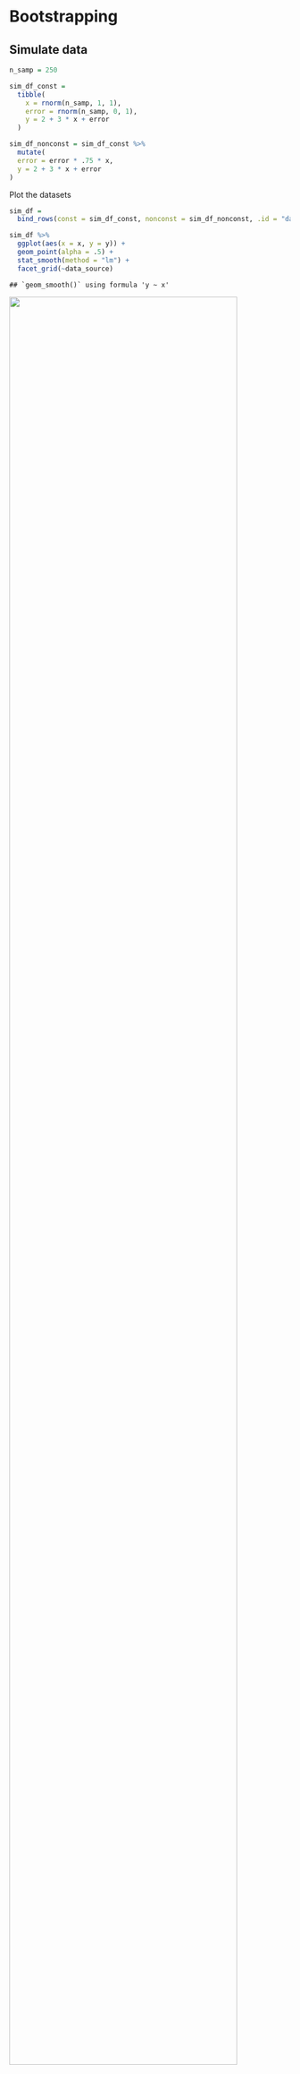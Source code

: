 Bootstrapping
================

## Simulate data

``` r
n_samp = 250

sim_df_const = 
  tibble(
    x = rnorm(n_samp, 1, 1),
    error = rnorm(n_samp, 0, 1),
    y = 2 + 3 * x + error
  )

sim_df_nonconst = sim_df_const %>% 
  mutate(
  error = error * .75 * x,
  y = 2 + 3 * x + error
)
```

Plot the datasets

``` r
sim_df = 
  bind_rows(const = sim_df_const, nonconst = sim_df_nonconst, .id = "data_source") 

sim_df %>% 
  ggplot(aes(x = x, y = y)) + 
  geom_point(alpha = .5) +
  stat_smooth(method = "lm") +
  facet_grid(~data_source) 
```

    ## `geom_smooth()` using formula 'y ~ x'

<img src="bootstrapping_files/figure-gfm/unnamed-chunk-2-1.png" width="90%" />

``` r
lm(y ~ x, data = sim_df_const) %>% 
  broom::tidy() %>% 
  knitr::kable(digits = 3)
```

| term        | estimate | std.error | statistic | p.value |
| :---------- | -------: | --------: | --------: | ------: |
| (Intercept) |    1.917 |     0.084 |    22.877 |       0 |
| x           |    3.067 |     0.060 |    51.385 |       0 |

``` r
lm(y ~ x, data = sim_df_nonconst) %>% 
  broom::tidy() %>% 
  knitr::kable(digits = 3) ## lm gives results given assumptions are true, 但sim_df_nonconst并不是normal distribution， 所以即便是standard error很小，结果也是不准确的，解决这个问题的办法就是用bootstrap
```

| term        | estimate | std.error | statistic | p.value |
| :---------- | -------: | --------: | --------: | ------: |
| (Intercept) |    2.098 |     0.084 |    25.057 |       0 |
| x           |    2.939 |     0.060 |    49.292 |       0 |

## draw one bootstrap sample

one bootstrap 相当于取跟raw data相同sample size的samples，
但是每次只取一个，每次都放回，所以有些sample会被反复取
create bootstrap function

``` r
boot_sample = function(df) {
  sample_frac(df, replace = TRUE)
} 

# replace = TRUE,makes sample size fixed, 每次取必放回
```

check if this works…

``` r
boot_sample(sim_df_nonconst) %>% 
  ggplot(aes(x = x, y = y)) + 
  geom_point(alpha = .5) +
  stat_smooth(method = "lm")
```

    ## `geom_smooth()` using formula 'y ~ x'

<img src="bootstrapping_files/figure-gfm/unnamed-chunk-5-1.png" width="90%" />

## Many samples and analysis

``` r
boot_straps = 
  data_frame(
    strap_number = 1:1000,
    strap_sample = rerun(1000, boot_sample(sim_df_nonconst))
  )
```

    ## Warning: `data_frame()` is deprecated as of tibble 1.1.0.
    ## Please use `tibble()` instead.
    ## This warning is displayed once every 8 hours.
    ## Call `lifecycle::last_warnings()` to see where this warning was generated.

``` r
boot_straps ###相当于做1000次bootstrap，每次都取跟raw data samples size一致的sample数量
```

    ## # A tibble: 1,000 x 2
    ##    strap_number strap_sample      
    ##           <int> <list>            
    ##  1            1 <tibble [250 × 3]>
    ##  2            2 <tibble [250 × 3]>
    ##  3            3 <tibble [250 × 3]>
    ##  4            4 <tibble [250 × 3]>
    ##  5            5 <tibble [250 × 3]>
    ##  6            6 <tibble [250 × 3]>
    ##  7            7 <tibble [250 × 3]>
    ##  8            8 <tibble [250 × 3]>
    ##  9            9 <tibble [250 × 3]>
    ## 10           10 <tibble [250 × 3]>
    ## # … with 990 more rows

``` r
boot_straps %>% pull(strap_sample) %>% .[[1]]
```

    ## # A tibble: 250 x 3
    ##         x   error      y
    ##     <dbl>   <dbl>  <dbl>
    ##  1  1.03  -0.421   4.67 
    ##  2  1.00  -0.251   4.75 
    ##  3  1.24  -0.982   4.73 
    ##  4  0.465 -0.144   3.25 
    ##  5  2.64  -0.399   9.51 
    ##  6  1.38  -0.375   5.75 
    ##  7  1.38  -0.375   5.75 
    ##  8 -0.340 -0.0445  0.935
    ##  9  1.23   0.155   5.84 
    ## 10  3.69  -1.07   12.0  
    ## # … with 240 more rows

``` r
boot_straps %>% 
  filter(strap_number %in% 1:2) %>% 
  mutate(strap_sample = map(strap_sample, ~arrange(.x, x))) %>% 
  pull(strap_sample)
```

    ## [[1]]
    ## # A tibble: 250 x 3
    ##         x  error       y
    ##     <dbl>  <dbl>   <dbl>
    ##  1 -1.78  -1.40  -4.73  
    ##  2 -1.78  -1.40  -4.73  
    ##  3 -1.70   1.44  -1.67  
    ##  4 -1.70   1.44  -1.67  
    ##  5 -1.70   1.44  -1.67  
    ##  6 -1.66   1.99  -0.999 
    ##  7 -1.66   1.99  -0.999 
    ##  8 -0.955  1.04   0.177 
    ##  9 -0.955  1.04   0.177 
    ## 10 -0.868  0.537 -0.0678
    ## # … with 240 more rows
    ## 
    ## [[2]]
    ## # A tibble: 250 x 3
    ##         x    error         y
    ##     <dbl>    <dbl>     <dbl>
    ##  1 -1.78  -1.40    -4.73    
    ##  2 -1.66   1.99    -0.999   
    ##  3 -1.66   1.99    -0.999   
    ##  4 -0.868  0.537   -0.0678  
    ##  5 -0.700  1.18     1.08    
    ##  6 -0.700  1.18     1.08    
    ##  7 -0.669  0.00815  0.000595
    ##  8 -0.617  0.0335   0.181   
    ##  9 -0.617  0.0335   0.181   
    ## 10 -0.617  0.0335   0.181   
    ## # … with 240 more rows

``` r
boot_straps %>% 
  filter(strap_number %in% 1:3) %>% 
  unnest(strap_sample) %>% 
  ggplot(aes(x = x, y = y)) + 
  geom_point(alpha = .5) +
  stat_smooth(method = "lm", se = FALSE) +
  facet_grid(~strap_number) 
```

    ## `geom_smooth()` using formula 'y ~ x'

<img src="bootstrapping_files/figure-gfm/unnamed-chunk-7-1.png" width="90%" />

Can I run my analysis on these.. ? yes

``` r
boot_results = 
  boot_straps %>% 
  mutate(
    models = map(.x = strap_sample, ~lm(y ~ x, data = .x)),
    results = map(models, broom::tidy)
  ) %>% 
  select(strap_number, results) %>% 
  unnest(results)
  
boot_results
```

    ## # A tibble: 2,000 x 6
    ##    strap_number term        estimate std.error statistic   p.value
    ##           <int> <chr>          <dbl>     <dbl>     <dbl>     <dbl>
    ##  1            1 (Intercept)     2.13    0.0820      26.0 7.61e- 73
    ##  2            1 x               2.84    0.0585      48.6 8.22e-129
    ##  3            2 (Intercept)     2.03    0.0869      23.4 1.41e- 64
    ##  4            2 x               2.99    0.0628      47.6 8.24e-127
    ##  5            3 (Intercept)     2.02    0.0805      25.1 6.78e- 70
    ##  6            3 x               3.05    0.0597      51.1 1.32e-133
    ##  7            4 (Intercept)     2.10    0.0754      27.9 2.49e- 78
    ##  8            4 x               3.00    0.0532      56.4 1.70e-143
    ##  9            5 (Intercept)     2.00    0.0744      26.8 3.27e- 75
    ## 10            5 x               2.99    0.0512      58.4 5.82e-147
    ## # … with 1,990 more rows

What do we have now?

``` r
boot_results %>% 
  group_by(term) %>% 
  summarize(
    mean_est = mean(estimate),
    boot_se = sd(estimate)) %>% 
  knitr::kable(digits = 3)
```

    ## `summarise()` ungrouping output (override with `.groups` argument)

| term        | mean\_est | boot\_se |
| :---------- | --------: | -------: |
| (Intercept) |     2.095 |    0.062 |
| x           |     2.942 |    0.077 |

``` r
## bootstrap help us get the actual standard error under repeated sampling not assuming constant variance
```

Look at the distribution

``` r
boot_results %>% 
  filter(term == "x") %>% 
  ggplot(aes(x = estimate)) +
  geom_density()
```

<img src="bootstrapping_files/figure-gfm/unnamed-chunk-10-1.png" width="90%" />

construct bootstrap CI

``` r
boot_results %>% 
  group_by(term) %>% 
  summarize(
    ci_lower = quantile(estimate, 0.025), 
    ci_upper = quantile(estimate, 0.975))
```

    ## `summarise()` ungrouping output (override with `.groups` argument)

    ## # A tibble: 2 x 3
    ##   term        ci_lower ci_upper
    ##   <chr>          <dbl>    <dbl>
    ## 1 (Intercept)     1.97     2.21
    ## 2 x               2.80     3.09

``` r
boot_straps %>% 
  unnest(strap_sample) %>% 
  ggplot(aes(x = x, y = y)) + 
  geom_line(aes(group = strap_number), stat = "smooth", method = "lm", se = FALSE, alpha = .1, color = "blue") +
  geom_point(data = sim_df_nonconst, alpha = .5)
```

    ## `geom_smooth()` using formula 'y ~ x'

<img src="bootstrapping_files/figure-gfm/unnamed-chunk-12-1.png" width="90%" />

## Boot strap using modelr

can we simplify anything…? yes

``` r
sim_df_nonconst %>% 
  bootstraps(1000) %>% 
  mutate(
    models = map(.x = splits, ~lm(y ~ x, data = .x)),
    results = map(models, broom::tidy)
  ) %>% 
  select(id, results) %>% 
  unnest(results) %>% 
  group_by(term) %>% 
  summarize(
    mean_est = mean(estimate),
    boot_se = sd(estimate)) %>% 
  knitr::kable(digits = 3)
```

    ## `summarise()` ungrouping output (override with `.groups` argument)

| term        | mean\_est | boot\_se |
| :---------- | --------: | -------: |
| (Intercept) |     2.095 |    0.062 |
| x           |     2.942 |    0.077 |

\#\# revisit nyc airbnb

``` r
data("nyc_airbnb")

nyc_airbnb = 
  nyc_airbnb %>% 
  mutate(stars = review_scores_location / 2) %>% 
  rename(
    boro = neighbourhood_group,
    neighborhood = neighbourhood) %>% 
  filter(boro != "Staten Island") %>% 
  select(price, stars, boro, neighborhood, room_type)
```

``` r
nyc_airbnb %>% 
  ggplot(aes(x = stars, y = price, color = room_type)) + 
  geom_point() 
```

    ## Warning: Removed 9962 rows containing missing values (geom_point).

<img src="bootstrapping_files/figure-gfm/unnamed-chunk-15-1.png" width="90%" />

``` r
nyc_airbnb %>% 
  filter(boro == "Manhattan") %>% 
  drop_na(stars) %>% 
  modelr::bootstrap(n = 1000) %>% 
  mutate(
    models = map(strap, ~ lm(price ~ stars + room_type, data = .x)),
    results = map(models, broom::tidy)) %>% 
  select(results) %>% 
  unnest(results) %>% 
  group_by(term) %>% 
  summarize(
    mean_est = mean(estimate),
    boot_se = sd(estimate)) %>% 
  knitr::kable(digits = 3)
```

    ## `summarise()` ungrouping output (override with `.groups` argument)

| term                   | mean\_est | boot\_se |
| :--------------------- | --------: | -------: |
| (Intercept)            |    94.593 |   30.605 |
| room\_typePrivate room | \-123.983 |    3.355 |
| room\_typeShared room  | \-153.541 |    3.154 |
| stars                  |    27.324 |    6.234 |

compare this to `lm`

``` r
nyc_airbnb %>% 
  filter(boro == "Manhattan") %>% 
  drop_na(stars) %>% 
  lm(price ~ stars, data = .) %>% 
  broom::tidy()
```

    ## # A tibble: 2 x 5
    ##   term        estimate std.error statistic  p.value
    ##   <chr>          <dbl>     <dbl>     <dbl>    <dbl>
    ## 1 (Intercept)    -34.3     22.9      -1.50 1.35e- 1
    ## 2 stars           43.3      4.78      9.07 1.39e-19

``` r
nyc_airbnb %>% 
  filter(boro == "Manhattan") %>% 
  drop_na(stars) %>% 
  modelr::bootstrap(n = 1000) %>% 
  mutate(
    models = map(strap, ~ lm(price ~ stars + room_type, data = .x)),
    results = map(models, broom::tidy)) %>% 
  select(results) %>% 
  unnest(results) %>% 
  filter(term == "stars") %>% 
  ggplot(aes(x = estimate)) + geom_density()
```

<img src="bootstrapping_files/figure-gfm/unnamed-chunk-18-1.png" width="90%" />
